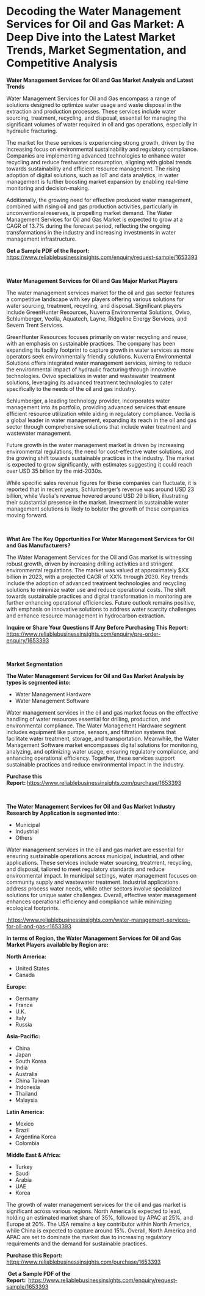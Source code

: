 <p><h1>Decoding the Water Management Services for Oil and Gas Market: A Deep Dive into the Latest Market Trends, Market Segmentation, and Competitive Analysis</h1></p><p><strong>Water Management Services for Oil and Gas Market Analysis and Latest Trends</strong></p>
<p><p>Water Management Services for Oil and Gas encompass a range of solutions designed to optimize water usage and waste disposal in the extraction and production processes. These services include water sourcing, treatment, recycling, and disposal, essential for managing the significant volumes of water required in oil and gas operations, especially in hydraulic fracturing.</p><p>The market for these services is experiencing strong growth, driven by the increasing focus on environmental sustainability and regulatory compliance. Companies are implementing advanced technologies to enhance water recycling and reduce freshwater consumption, aligning with global trends towards sustainability and efficient resource management. The rising adoption of digital solutions, such as IoT and data analytics, in water management is further boosting market expansion by enabling real-time monitoring and decision-making.</p><p>Additionally, the growing need for effective produced water management, combined with rising oil and gas production activities, particularly in unconventional reserves, is propelling market demand. The Water Management Services for Oil and Gas Market is expected to grow at a CAGR of 13.7% during the forecast period, reflecting the ongoing transformations in the industry and increasing investments in water management infrastructure.</p></p>
<p><strong>Get a Sample PDF of the Report:&nbsp;</strong> <a href="https://www.reliablebusinessinsights.com/enquiry/request-sample/1653393?utm_campaign=3431&utm_medium=2&utm_source=Github&utm_content=ia&utm_term=18042025&utm_id=water-management-services-for-oil-and-gas">https://www.reliablebusinessinsights.com/enquiry/request-sample/1653393</a></p>
<p>&nbsp;</p>
<p><strong>Water Management Services for Oil and Gas Major Market Players</strong></p>
<p><p>The water management services market for the oil and gas sector features a competitive landscape with key players offering various solutions for water sourcing, treatment, recycling, and disposal. Significant players include GreenHunter Resources, Nuverra Environmental Solutions, Ovivo, Schlumberger, Veolia, Aquatech, Layne, Ridgeline Energy Services, and Severn Trent Services.</p><p>GreenHunter Resources focuses primarily on water recycling and reuse, with an emphasis on sustainable practices. The company has been expanding its facility footprint to capture growth in water services as more operators seek environmentally friendly solutions. Nuverra Environmental Solutions offers integrated water management services, aiming to reduce the environmental impact of hydraulic fracturing through innovative technologies. Ovivo specializes in water and wastewater treatment solutions, leveraging its advanced treatment technologies to cater specifically to the needs of the oil and gas industry.</p><p>Schlumberger, a leading technology provider, incorporates water management into its portfolio, providing advanced services that ensure efficient resource utilization while aiding in regulatory compliance. Veolia is a global leader in water management, expanding its reach in the oil and gas sector through comprehensive solutions that include water treatment and wastewater management.</p><p>Future growth in the water management market is driven by increasing environmental regulations, the need for cost-effective water solutions, and the growing shift towards sustainable practices in the industry. The market is expected to grow significantly, with estimates suggesting it could reach over USD 35 billion by the mid-2030s.</p><p>While specific sales revenue figures for these companies can fluctuate, it is reported that in recent years, Schlumberger’s revenue was around USD 23 billion, while Veolia's revenue hovered around USD 29 billion, illustrating their substantial presence in the market. Investment in sustainable water management solutions is likely to bolster the growth of these companies moving forward.</p></p>
<p>&nbsp;</p>
<p><strong>What Are The Key Opportunities For Water Management Services for Oil and Gas Manufacturers?</strong></p>
<p><p>The Water Management Services for the Oil and Gas market is witnessing robust growth, driven by increasing drilling activities and stringent environmental regulations. The market was valued at approximately $XX billion in 2023, with a projected CAGR of XX% through 2030. Key trends include the adoption of advanced treatment technologies and recycling solutions to minimize water use and reduce operational costs. The shift towards sustainable practices and digital transformation in monitoring are further enhancing operational efficiencies. Future outlook remains positive, with emphasis on innovative solutions to address water scarcity challenges and enhance resource management in hydrocarbon extraction.</p></p>
<p><strong>Inquire or Share Your Questions If Any Before Purchasing This Report:</strong> <a href="https://www.reliablebusinessinsights.com/enquiry/pre-order-enquiry/1653393?utm_campaign=3431&utm_medium=2&utm_source=Github&utm_content=ia&utm_term=18042025&utm_id=water-management-services-for-oil-and-gas">https://www.reliablebusinessinsights.com/enquiry/pre-order-enquiry/1653393</a></p>
<p>&nbsp;</p>
<p><strong>Market Segmentation</strong></p>
<p><strong>The Water Management Services for Oil and Gas Market Analysis by types is segmented into:</strong></p>
<p><ul><li>Water Management Hardware</li><li>Water Management Software</li></ul></p>
<p><p>Water management services in the oil and gas market focus on the effective handling of water resources essential for drilling, production, and environmental compliance. The Water Management Hardware segment includes equipment like pumps, sensors, and filtration systems that facilitate water treatment, storage, and transportation. Meanwhile, the Water Management Software market encompasses digital solutions for monitoring, analyzing, and optimizing water usage, ensuring regulatory compliance, and enhancing operational efficiency. Together, these services support sustainable practices and reduce environmental impact in the industry.</p></p>
<p><strong>Purchase this Report:&nbsp;</strong><a href="https://www.reliablebusinessinsights.com/purchase/1653393?utm_campaign=3431&utm_medium=2&utm_source=Github&utm_content=ia&utm_term=18042025&utm_id=water-management-services-for-oil-and-gas">https://www.reliablebusinessinsights.com/purchase/1653393</a></p>
<p>&nbsp;</p>
<p><strong>The Water Management Services for Oil and Gas Market Industry Research by Application is segmented into:</strong></p>
<p><ul><li>Municipal</li><li>Industrial</li><li>Others</li></ul></p>
<p><p>Water management services in the oil and gas market are essential for ensuring sustainable operations across municipal, industrial, and other applications. These services include water sourcing, treatment, recycling, and disposal, tailored to meet regulatory standards and reduce environmental impact. In municipal settings, water management focuses on community supply and wastewater treatment. Industrial applications address process water needs, while other sectors involve specialized solutions for unique water challenges. Overall, effective water management enhances operational efficiency and compliance while minimizing ecological footprints.</p></p>
<p><a href="https://www.reliablebusinessinsights.com/water-management-services-for-oil-and-gas-r1653393?utm_campaign=3431&utm_medium=2&utm_source=Github&utm_content=ia&utm_term=18042025&utm_id=water-management-services-for-oil-and-gas">&nbsp;https://www.reliablebusinessinsights.com/water-management-services-for-oil-and-gas-r1653393</a></p>
<p><strong>In terms of Region, the Water Management Services for Oil and Gas Market Players available by Region are:</strong></p>
<p>
    <p> <strong> North America: </strong>
        <ul>
            <li>United States</li>
            <li>Canada</li>
        </ul>
        </p> 
    <p> <strong> Europe: </strong>
        <ul>
            <li>Germany</li>
            <li>France</li>
            <li>U.K.</li>
            <li>Italy</li>
            <li>Russia</li>
        </ul>
        </p> 
    <p> <strong> Asia-Pacific: </strong>
        <ul>
            <li>China</li>
            <li>Japan</li>
            <li>South Korea</li>
            <li>India</li>
            <li>Australia</li>
            <li>China Taiwan</li>
            <li>Indonesia</li>
            <li>Thailand</li>
            <li>Malaysia</li>
        </ul>
        </p> 
    <p> <strong> Latin America: </strong>
        <ul>
            <li>Mexico</li>
            <li>Brazil</li>
            <li>Argentina Korea</li>
            <li>Colombia</li>
        </ul>
        </p> 
    <p> <strong> Middle East & Africa: </strong>
        <ul>
            <li>Turkey</li>
            <li>Saudi</li>
            <li>Arabia</li>
            <li>UAE</li>
            <li>Korea</li>
        </ul>
    </p>
    </p>
<p><p>The growth of water management services for the oil and gas market is significant across various regions. North America is expected to lead, holding an estimated market share of 35%, followed by APAC at 25%, and Europe at 20%. The USA remains a key contributor within North America, while China is expected to capture around 15%. Overall, North America and APAC are set to dominate the market due to increasing regulatory requirements and the demand for sustainable practices.</p></p>
<p><strong>Purchase this Report: </strong><a href="https://www.reliablebusinessinsights.com/purchase/1653393?utm_campaign=3431&utm_medium=2&utm_source=Github&utm_content=ia&utm_term=18042025&utm_id=water-management-services-for-oil-and-gas">https://www.reliablebusinessinsights.com/purchase/1653393</a></p>
<p>&nbsp;<strong>Get a Sample PDF of the Report:&nbsp;&nbsp;</strong><a href="https://www.reliablebusinessinsights.com/enquiry/request-sample/1653393?utm_campaign=3431&utm_medium=2&utm_source=Github&utm_content=ia&utm_term=18042025&utm_id=water-management-services-for-oil-and-gas">https://www.reliablebusinessinsights.com/enquiry/request-sample/1653393</a></p>
<p><strong></strong></p>
<p><p></p><p></p><p></p></p>